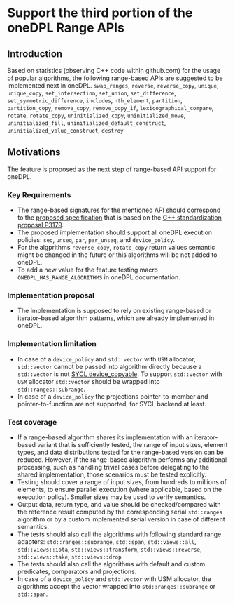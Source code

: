# Support the third portion of the oneDPL Range APIs

## Introduction
Based on statistics (observing C++ code within github.com) for the usage of popular algorithms, the following
range-based APIs are suggested to be implemented next in oneDPL.
`swap_ranges`, `reverse`, `reverse_copy`, `unique`, `unique_copy`, `set_intersection`, `set_union`, `set_difference`, `set_symmetric_difference`,
`includes`, `nth_element`, `partition`, `partition_copy`, `remove_copy`, `remove_copy_if`, `lexicographical_compare`, `rotate`, `rotate_copy`,
`uninitialized_copy`, `uninitialized_move`, `uninitialized_fill`, `uninitialized_default_construct`, `uninitialized_value_construct`, `destroy`

## Motivations
The feature is proposed as the next step of range-based API support for oneDPL.

### Key Requirements
- The range-based signatures for the mentioned API should correspond to the [proposed specification](https://github.com/uxlfoundation/oneAPI-spec/pull/614)
that is based on the [C++ standardization proposal P3179](https://wg21.link/p3179).
- The proposed implementation should support all oneDPL execution policies: `seq`, `unseq`, `par`, `par_unseq`, and `device_policy`.
- For the algprithms `reverse_copy`, `rotate_copy` return values semantic might be changed in the future or this algorithms will be not added to oneDPL.
- To add a new value for the feature testing macro `ONEDPL_HAS_RANGE_ALGORITHMS` in oneDPL documentation.

### Implementation proposal
- The implementation is supposed to rely on existing range-based or iterator-based algorithm patterns, which are already
implemented in oneDPL.

### Implementation limitation
- In case of a `device_policy` and `std::vector` with `USM` allocator, `std::vector` cannot be passed into algorithm directly because a `std::vector`
is not [SYCL device_copyable](https://registry.khronos.org/SYCL/specs/sycl-2020/html/sycl-2020.html#sec::device.copyable). To support  `std::vector`
with `USM` allocator `std::vector` should be wrapped into `std::ranges::subrange`.
- In case of a `device_policy` the projections pointer-to-member and pointer-to-function are not supported, for SYCL backend at least.

### Test coverage
- If a range-based algorithm shares its implementation with an iterator-based variant that is sufficiently tested,
  the range of input sizes, element types, and data distributions tested for the range-based version can be reduced.
  However, if the range-based algorithm performs any additional processing,
  such as handling trivial cases before delegating to the shared implementation,
  those scenarios must be tested explicitly.
- Testing should cover a range of input sizes, from hundreds to millions of elements, to ensure parallel execution
  (where applicable, based on the execution policy). Smaller sizes may be used to verify semantics.
- Output data, return type, and value should be checked/compared with the reference result
computed by the corresponding serial `std::ranges` algorithm or by a custom implemented serial version
in case of different semantics.
- The tests should also call the algorithms with following standard range adapters: `std::ranges::subrange`, `std::span`, `std::views::all`,
  `std::views::iota`, `std::views::transform`, `std::views::reverse`, `std::views::take`, `std::views::drop`
- The tests should also call the algorithms with default and custom predicates, comparators and projections.
- In case of a `device_policy` and `std::vector` with USM allocator, the algorithms accept the vector wrapped into `std::ranges::subrange` or `std::span`.

